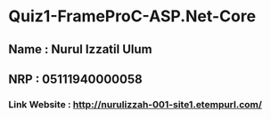 # Quiz1-FrameProC-ASP.Net-Core

## Name : Nurul Izzatil Ulum
## NRP : 05111940000058

### Link Website : http://nurulizzah-001-site1.etempurl.com/
